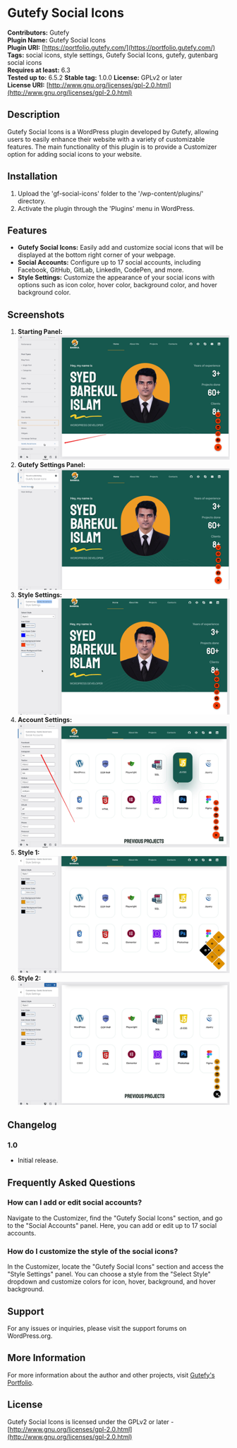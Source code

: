 # Gutefy Social Icons

**Contributors:** Gutefy  
**Plugin Name:** Gutefy Social Icons  
**Plugin URI:** [https://portfolio.gutefy.com/](https://portfolio.gutefy.com/)  
**Tags:** social icons, style settings, Gutefy Social Icons, gutefy, gutenbarg social icons  
**Requires at least:** 6.3  
**Tested up to:** 6.5.2 
**Stable tag:** 1.0.0 
**License:** GPLv2 or later  
**License URI:** [http://www.gnu.org/licenses/gpl-2.0.html](http://www.gnu.org/licenses/gpl-2.0.html)

## Description

Gutefy Social Icons is a WordPress plugin developed by Gutefy, allowing users to easily enhance their website with a variety of customizable features. The main functionality of this plugin is to provide a Customizer option for adding social icons to your website.

## Installation

1. Upload the 'gf-social-icons' folder to the '/wp-content/plugins/' directory.
2. Activate the plugin through the 'Plugins' menu in WordPress.

## Features

- **Gutefy Social Icons:** Easily add and customize social icons that will be displayed at the bottom right corner of your webpage.
- **Social Accounts:** Configure up to 17 social accounts, including Facebook, GitHub, GitLab, LinkedIn, CodePen, and more.
- **Style Settings:** Customize the appearance of your social icons with options such as icon color, hover color, background color, and hover background color.

## Screenshots

1. **Starting Panel:** ![Starting Panel](assets/starting-panel.jpg)
2. **Gutefy Settings Panel:** ![Gutefy Settings Panel](assets/settings-panel.jpg)
3. **Style Settings:** ![Style Settings](assets/style-settings.jpg)
4. **Account Settings:** ![Account Settings](assets/accounts-setting.jpg)
5. **Style 1:** ![Style 1](assets/style-one.jpg)
6. **Style 2:** ![Style 1](assets/style-two.jpg)

## Changelog

### 1.0

- Initial release.

## Frequently Asked Questions

### How can I add or edit social accounts?

Navigate to the Customizer, find the "Gutefy Social Icons" section, and go to the "Social Accounts" panel. Here, you can add or edit up to 17 social accounts.

### How do I customize the style of the social icons?

In the Customizer, locate the "Gutefy Social Icons" section and access the "Style Settings" panel. You can choose a style from the "Select Style" dropdown and customize colors for icon, hover, background, and hover background.

## Support

For any issues or inquiries, please visit the support forums on WordPress.org.

## More Information

For more information about the author and other projects, visit [Gutefy's Portfolio](https://portfolio.gutefy.com/).

## License

Gutefy Social Icons is licensed under the GPLv2 or later - [http://www.gnu.org/licenses/gpl-2.0.html](http://www.gnu.org/licenses/gpl-2.0.html)

